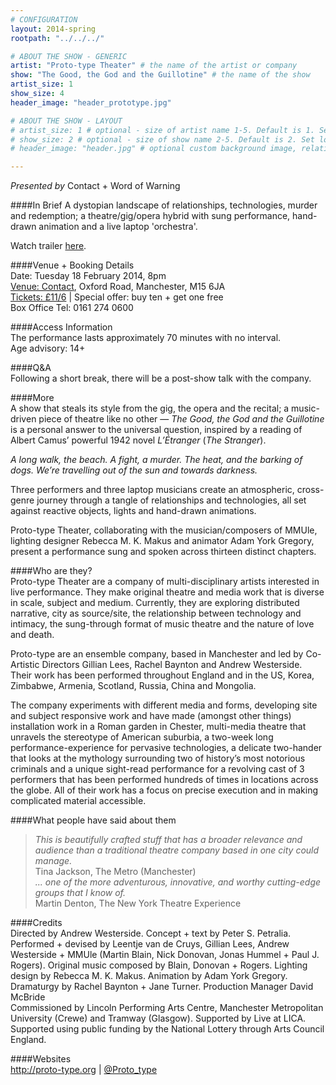 ```yaml
---
# CONFIGURATION
layout: 2014-spring
rootpath: "../../../"

# ABOUT THE SHOW - GENERIC
artist: "Proto-type Theater" # the name of the artist or company
show: "The Good, the God and the Guillotine" # the name of the show
artist_size: 1
show_size: 4
header_image: "header_prototype.jpg"

# ABOUT THE SHOW - LAYOUT
# artist_size: 1 # optional - size of artist name 1-5. Default is 1. Set longer names to lower values
# show_size: 2 # optional - size of show name 2-5. Default is 2. Set longer names to lower values
# header_image: "header.jpg" # optional custom background image, relative to current page

---
```

*Presented by* Contact + Word of Warning     

####In Brief
A dystopian landscape of relationships, technologies, murder and redemption; a theatre/gig/opera hybrid with sung performance, hand-drawn animation and a live laptop 'orchestra'.
        
Watch trailer [here](http://vimeo.com/75048789).        
        
####Venue + Booking Details    
Date: Tuesday 18 February 2014, 8pm     
[Venue: Contact](http://contactmcr.com/visit/getting-here), Oxford Road, Manchester, M15 6JA    
[Tickets: £11/6](https://contactmcr.com/whats-on/12664-proto-type-theater-the-good-the-god-and-the-guillotine/booking) | Special offer: buy ten + get one free    
Box Office Tel: 0161 274 0600     
        
####Access Information        
The performance lasts approximately 70 minutes with no interval.         
Age advisory: 14+        
         
####Q&A        
Following a short break, there will be a post-show talk with the company.
          
####More            
A show that steals its style from the gig, the opera and the recital; a music-driven piece of theatre like no other — *The Good, the God and the Guillotine* is a personal answer to the universal question, inspired by a reading of Albert Camus’ powerful 1942 novel *L’Étranger* (*The Stranger*).        
          
*A long walk, the beach. A fight, a murder. The heat, and the barking of dogs. We’re travelling out of the sun and towards darkness.*        
        
Three performers and three laptop musicians create an atmospheric, cross-genre journey through a tangle of relationships and technologies, all set against reactive objects, lights and hand-drawn animations.         
            
Proto-type Theater, collaborating with the musician/composers of MMUle, lighting designer Rebecca M. K. Makus and animator Adam York Gregory, present a performance sung and spoken across thirteen distinct chapters.       
       
####Who are they?    
Proto-type Theater are a company of multi-disciplinary artists interested in live performance. They make original theatre and media work that is diverse in scale, subject and medium. Currently, they are exploring distributed narrative, city as source/site, the relationship between technology and intimacy, the sung-through format of music theatre and the nature of love and death.        

Proto-type are an ensemble company, based in Manchester and led by Co-Artistic Directors Gillian Lees, Rachel Baynton and Andrew Westerside. Their work has been performed throughout England and in the US, Korea, Zimbabwe, Armenia, Scotland, Russia, China and Mongolia.      

The company experiments with different media and forms, developing site and subject responsive work and have made (amongst other things) installation work in a Roman garden in Chester, multi-media theatre that unravels the stereotype of American suburbia, a two-week long performance-experience for pervasive technologies, a delicate two-hander that looks at the mythology surrounding two of history’s most notorious criminals and a unique sight-read performance for a revolving cast of 3 performers that has been performed hundreds of times in locations across the globe. All of their work has a focus on precise execution and in making complicated material accessible.
             
####What people have said about them     
>*This is beautifully crafted stuff that has a broader relevance and audience than a traditional theatre company based in one city could manage.*<br>Tina Jackson, The Metro (Manchester)        
>*... one of the more adventurous, innovative, and worthy cutting-edge groups that I know of.*<br>Martin Denton, The New York Theatre Experience        
                     
####Credits    
Directed by Andrew Westerside. Concept + text by Peter S. Petralia. Performed + devised by Leentje van de Cruys, Gillian Lees, Andrew Westerside + MMUle (Martin Blain, Nick Donovan, Jonas Hummel + Paul J. Rogers). Original music composed by Blain, Donovan + Rogers. Lighting design by Rebecca M. K. Makus. Animation by Adam York Gregory. Dramaturgy by Rachel Baynton + Jane Turner. Production Manager David McBride             
Commissioned by Lincoln Performing Arts Centre, Manchester Metropolitan University (Crewe) and Tramway (Glasgow). Supported by Live at LICA. Supported using public funding by the National Lottery through Arts Council England.         
    
####Websites        
<http://proto-type.org> | [@Proto_type](https://twitter.com/Proto_type)
